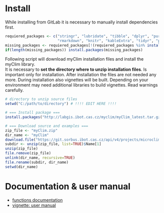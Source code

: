# Install

While installing from GitLab it is necessary to manually install dependencies first. 
```R
requiered_packages <- c("stringr", "lubridate", "tibble", "dplyr", "purrr", "ggplot2", "ggforce", "viridis", "runner",
                        "rmarkdown", "knitr", "kableExtra", "tidyr", "plotly", zoo)
missing_packages <- requiered_packages[!(requiered_packages %in% installed.packages()[,"Package"])]
if(length(missing_packages)) install.packages(missing_packages)
```

Following script will download myClim installation files and install the myClim library.  
It is necessary to **set the directory where to unzip installation files**. Is important only for installation. After installation the files are not needed any more. During installation also vignettes will be built. Depending on your environment may need additional libraries to build vignettes. Read warnings carefully.  

```R
# directory to unzip source files
setwd("C:/path/to/directory") # !!!! EDIT HERE !!!!

# === Install package ===
install.packages("http://labgis.ibot.cas.cz/myclim/myClim_latest.tar.gz", repos=NULL, build_vignettes=TRUE)

# === Download source and examples ===
zip_file <- "myClim.zip"
dir_name <- "myClim"
download.file("https://git.sorbus.ibot.cas.cz/api/v4/projects/microclimate_r%2Fmicroclim/repository/archive.zip?ref=main&private_token=2fmZB-Qg-fbiVvzz2-Lh", destfile=zip_file, mode="wb")
subdir <- unzip(zip_file, list=TRUE)$Name[1]
unzip(zip_file)
file.remove(zip_file)
unlink(dir_name, recursive=TRUE)
file.rename(subdir, dir_name)
setwd(dir_name)
```
# Documentation & user manual
* [functions documentation](http://labgis.ibot.cas.cz/myclim/index.html)   
* [vignette: user manual](http://labgis.ibot.cas.cz/myclim/articles/myclim-demo.html)


